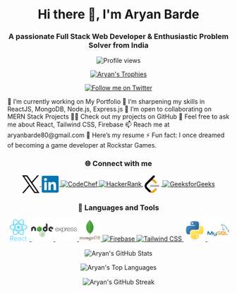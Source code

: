 <h1 align="center">Hi there 👋, I'm Aryan Barde</h1> <h3 align="center">A passionate Full Stack Web Developer & Enthusiastic Problem Solver from India</h3> <p align="center"> <img src="https://komarev.com/ghpvc/?username=aryanbarde80&label=Profile%20views&color=0e75b6&style=flat" alt="Profile views" /> </p> <p align="center"> <a href="https://github.com/ryo-ma/github-profile-trophy"> <img src="https://github-profile-trophy.vercel.app/?username=aryanbarde80&theme=onedark" alt="Aryan's Trophies" /> </a> </p> <p align="center"> <a href="https://twitter.com/aryan62505" target="_blank"> <img src="https://img.shields.io/twitter/follow/aryan62505?logo=twitter&style=for-the-badge" alt="Follow me on Twitter" /> </a> </p>
🔭 I’m currently working on My Portfolio
🌱 I’m sharpening my skills in ReactJS, MongoDB, Node.js, Express.js
🤝 I’m open to collaborating on MERN Stack Projects
👨‍💻 Check out my projects on GitHub
💬 Feel free to ask me about React, Tailwind CSS, Firebase
📫 Reach me at aryanbarde80@gmail.com
📄 Here’s my resume
⚡ Fun fact: I once dreamed of becoming a game developer at Rockstar Games.
<h3 align="center">🌐 Connect with me</h3> <p align="center"> <a href="https://twitter.com/aryan62505" target="_blank"> <img align="center" src="https://raw.githubusercontent.com/devicons/devicon/master/icons/twitter/twitter-original.svg" alt="Twitter" height="40" width="40" /> </a> <a href="https://linkedin.com/in/aryanbarde80" target="_blank"> <img align="center" src="https://raw.githubusercontent.com/devicons/devicon/master/icons/linkedin/linkedin-original.svg" alt="LinkedIn" height="40" width="40" /> </a> <a href="https://www.codechef.com/users/aryanbarde55" target="_blank"> <img align="center" src="https://cdn.jsdelivr.net/npm/simple-icons@v3/icons/codechef.svg" alt="CodeChef" height="40" width="40" /> </a> <a href="https://www.hackerrank.com/aryanbarde80" target="_blank"> <img align="center" src="https://raw.githubusercontent.com/devicons/devicon/master/icons/hackerrank/hackerrank-original.svg" alt="HackerRank" height="40" width="40" /> </a> <a href="https://leetcode.com/aryanbarde80" target="_blank"> <img align="center" src="https://raw.githubusercontent.com/devicons/devicon/master/icons/leetcode/leetcode-original.svg" alt="LeetCode" height="40" width="40" /> </a> <a href="https://auth.geeksforgeeks.org/user/aryanbax781" target="_blank"> <img align="center" src="https://raw.githubusercontent.com/devicons/devicon/master/icons/geeksforgeeks/geeksforgeeks-original.svg" alt="GeeksforGeeks" height="40" width="40" /> </a> </p>
<h3 align="center">🚀 Languages and Tools</h3> <p align="center"> <a href="https://reactjs.org/" target="_blank"> <img src="https://raw.githubusercontent.com/devicons/devicon/master/icons/react/react-original-wordmark.svg" alt="React" width="50" height="50" /> </a> <a href="https://nodejs.org/" target="_blank"> <img src="https://raw.githubusercontent.com/devicons/devicon/master/icons/nodejs/nodejs-original-wordmark.svg" alt="Node.js" width="50" height="50" /> </a> <a href="https://expressjs.com/" target="_blank"> <img src="https://raw.githubusercontent.com/devicons/devicon/master/icons/express/express-original-wordmark.svg" alt="Express" width="50" height="50" /> </a> <a href="https://www.mongodb.com/" target="_blank"> <img src="https://raw.githubusercontent.com/devicons/devicon/master/icons/mongodb/mongodb-original-wordmark.svg" alt="MongoDB" width="50" height="50" /> </a> <a href="https://firebase.google.com/" target="_blank"> <img src="https://www.vectorlogo.zone/logos/firebase/firebase-icon.svg" alt="Firebase" width="50" height="50" /> </a> <a href="https://tailwindcss.com/" target="_blank"> <img src="https://www.vectorlogo.zone/logos/tailwindcss/tailwindcss-icon.svg" alt="Tailwind CSS" width="50" height="50" /> </a> <a href="https://www.python.org/" target="_blank"> <img src="https://raw.githubusercontent.com/devicons/devicon/master/icons/python/python-original.svg" alt="Python" width="50" height="50" /> </a> <a href="https://www.mysql.com/" target="_blank"> <img src="https://raw.githubusercontent.com/devicons/devicon/master/icons/mysql/mysql-original-wordmark.svg" alt="MySQL" width="50" height="50" /> </a> <!-- Add more icons as needed --> </p>
<p align="center"> <img align="center" src="https://github-readme-stats.vercel.app/api?username=aryanbarde80&show_icons=true&locale=en" alt="Aryan's GitHub Stats" /> </p> <p align="center"> <img align="center" src="https://github-readme-stats.vercel.app/api/top-langs?username=aryanbarde80&show_icons=true&locale=en&layout=compact" alt="Aryan's Top Languages" /> </p> <p align="center"> <img align="center" src="https://github-readme-streak-stats.herokuapp.com/?user=aryanbarde80&" alt="Aryan's GitHub Streak" /> </p>
